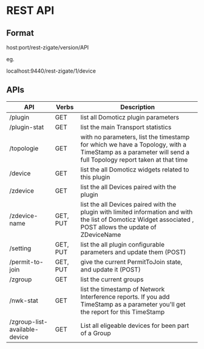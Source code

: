 # REST API 


## Format

host:port/rest-zigate/version/API

eg.

localhost:9440/rest-zigate/1/device


## APIs

| API            | Verbs |  Description |
| -------------- | ----- |  ----------- |
| /plugin        | GET   |  list all Domoticz plugin parameters | 
| /plugin-stat   | GET   |  list the main Transport statistics  |
| /topologie     | GET   |  with no parameters, list the timestamp for which we have a Topology, with a TimeStamp as a parameter will send a full Topology report taken at that time |
| /device        | GET   |  list the all Domoticz widgets related to this plugin |
| /zdevice       | GET   | list the all Devices paired with the plugin |
| /zdevice-name  | GET, PUT | list the all Devices paired with the plugin with limited information and with the list of Domoticz Widget associated , POST allows the update of ZDeviceName |
| /setting       | GET, PUT | list the all plugin configurable parameters and update them (POST) |
| /permit-to-join | GET, PUT | give the current PermitToJoin state, and update it (POST) |
| /zgroup        | GET   | list the current groups |
| /nwk-stat      | GET   | list the timestamp of Network Interference reports. If you add TimeStamp as a parameter you'll get the report for this TimeStamp |
| /zgroup-list-available-device | GET | List all eligeable devices for been part of a Group |
